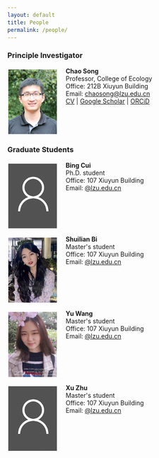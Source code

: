 ```yaml
---
layout: default
title: People
permalink: /people/
---
```


### **Principle Investigator**

<p><img align="left" src="/files/Song_profile.jpg" width="110" style="margin:5px 20px 2px 2px;"/>

<b>Chao Song</b><br>
Professor, College of Ecology<br>
Office: 212B Xiuyun Building <br>
Email: <a href="mailto: chaosong@lzu.edu.cn">chaosong@lzu.edu.cn</a><br>
<a href="/files/CV_Song.pdf">CV</a> | <a href="https://scholar.google.com/citations?user=farbSBEAAAAJ&hl=en">Google Scholar</a> | <a href="https://orcid.org/0000-0001-8225-4490">ORCiD</a>
<br clear="left"/></p>

### **Graduate Students**

<p><img align="left" src="/files/Default_profile.jpg" width="110" style="margin:5px 20px 2px 2px;"/>

<b>Bing Cui</b><br>
Ph.D. student<br>
Office: 107 Xiuyun Building <br>
Email: <a href="mailto: @lzu.edu.cn">@lzu.edu.cn</a><br>
<br clear="left"/></p> 

<p><img align="left" src="/files/Bi_profile.jpg" width="110" style="margin:5px 20px 2px 2px;"/>

<b>Shuilian Bi</b><br>
Master's student<br>
Office: 107 Xiuyun Building <br>
Email: <a href="mailto: @lzu.edu.cn">@lzu.edu.cn</a><br>
<br clear="left"/></p> 

<p><img align="left" src="/files/Wang_profile.jpg" width="110" style="margin:5px 20px 2px 2px;"/>

<b>Yu Wang</b><br>
Master's student<br>
Office: 107 Xiuyun Building <br>
Email: <a href="mailto: @lzu.edu.cn">@lzu.edu.cn</a><br>
<br clear="left"/></p> 

<p><img align="left" src="/files/Default_profile.jpg" width="110" style="margin:5px 20px 2px 2px;"/>

<b>Xu Zhu</b><br>
Master's student<br>
Office: 107 Xiuyun Building <br>
Email: <a href="mailto: @lzu.edu.cn">@lzu.edu.cn</a><br>
<br clear="left"/></p> 

